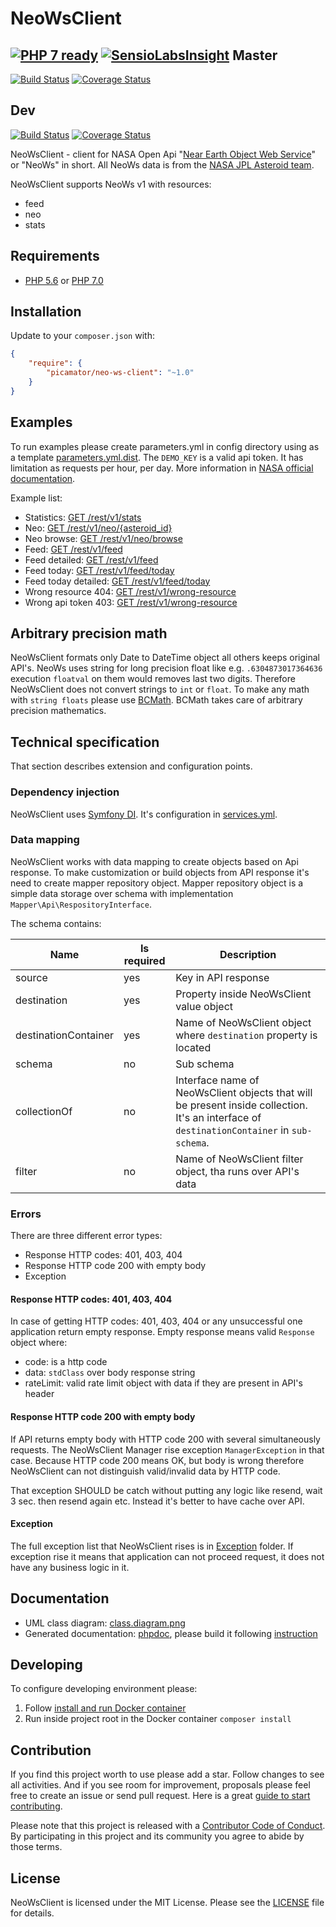 NeoWsClient
===========

[![PHP 7 ready](http://php7ready.timesplinter.ch/picamator/NeoWsClient/dev/badge.svg)](https://travis-ci.org/picamator/NeoWsClient)
[![SensioLabsInsight](https://insight.sensiolabs.com/projects/b3e8fdb6-87cf-4988-80da-1b8b21b450f2/mini.png)](https://insight.sensiolabs.com/projects/b3e8fdb6-87cf-4988-80da-1b8b21b450f2)
Master
------
[![Build Status](https://travis-ci.org/picamator/NeoWsClient.svg?branch=master)](https://travis-ci.org/picamator/NeoWsClient)
[![Coverage Status](https://coveralls.io/repos/github/picamator/NeoWsClient/badge.svg?branch=master)](https://coveralls.io/github/picamator/NeoWsClient?branch=master)

Dev
---
[![Build Status](https://travis-ci.org/picamator/NeoWsClient.svg?branch=dev)](https://travis-ci.org/picamator/NeoWsClient)
[![Coverage Status](https://coveralls.io/repos/github/picamator/NeoWsClient/badge.svg?branch=dev)](https://coveralls.io/github/picamator/NeoWsClient?branch=dev)


NeoWsClient - client for NASA Open Api "[Near Earth Object Web Service](https://api.nasa.gov/neo/?api_key=DEMO_KEY)" or "NeoWs" in short.
All NeoWs data is from the [NASA JPL Asteroid team](http://neo.jpl.nasa.gov/).

NeoWsClient supports NeoWs v1 with resources:

* feed
* neo
* stats

Requirements
------------
* [PHP 5.6](http://php.net/manual/en/migration56.new-features.php) or [PHP 7.0](http://php.net/manual/en/migration70.new-features.php)

Installation
------------
Update to your `composer.json` with:

```json
{
    "require": {
        "picamator/neo-ws-client": "~1.0"
    }
}
```

Examples
--------
To run examples please create parameters.yml in config directory using as a template [parameters.yml.dist](config/parameters.yml.dist).
The `DEMO_KEY` is a valid api token. It has limitation as requests per hour, per day.
More information in [NASA official documentation](https://api.nasa.gov/api.html#authentication).

Example list:

* Statistics: [GET /rest/v1/stats](doc/example/statistics.php)
* Neo: [GET /rest/v1/neo/{asteroid_id}](doc/example/neo.php)
* Neo browse: [GET /rest/v1/neo/browse](doc/example/neo.browse.php)
* Feed: [GET /rest/v1/feed](doc/example/feed.php)
* Feed detailed: [GET /rest/v1/feed](doc/example/feed.detailed.php)
* Feed today: [GET /rest/v1/feed/today](doc/example/feed.today.php)
* Feed today detailed: [GET /rest/v1/feed/today](doc/example/feed.today.detailed.php)
* Wrong resource 404: [GET /rest/v1/wrong-resource](doc/example/wrong.resource.php)
* Wrong api token 403: [GET /rest/v1/wrong-resource](doc/example/wrong.api.key.php)

Arbitrary precision math
------------------------
NeoWsClient formats only Date to DateTime object all others keeps original API's.
NeoWs uses string for long precision float like e.g. `.6304873017364636` execution `floatval` on them would removes last two digits.
Therefore NeoWsClient does not convert strings to `int` or `float`. To make any math with `string floats` please use [BCMath](http://php.net/manual/en/book.bc.php).
BCMath takes care of arbitrary precision mathematics. 

Technical specification
-----------------------
That section describes extension and configuration points.

### Dependency injection
NeoWsClient uses [Symfony DI](https://symfony.com/doc/current/components/dependency_injection.html).
It's configuration in [services.yml](config/services.yml).

### Data mapping
NeoWsClient works with data mapping to create objects based on Api response.
To make customization or build objects from API response it's need to create mapper repository object.
Mapper repository object is a simple data storage over schema with implementation `Mapper\Api\RespositoryInterface`.

The schema contains:

 Name                   | Is required   | Description 
 ---                    | ---           | ---
 source                 | yes           | Key in API response
 destination            | yes           | Property inside NeoWsClient value object
 destinationContainer   | yes           | Name of NeoWsClient object where `destination` property is located
 schema                 | no            | Sub schema
 collectionOf           | no            | Interface name of NeoWsClient objects that will be present inside collection. It's an interface of  `destinationContainer` in `sub-schema`.
 filter                 | no            | Name of NeoWsClient filter object, tha runs over API's data

### Errors
There are three different error types:

* Response HTTP codes: 401, 403, 404
* Response HTTP code 200 with empty body
* Exception

#### Response HTTP codes: 401, 403, 404
In case of getting HTTP codes: 401, 403, 404 or any unsuccessful one application return empty response.
Empty response means valid `Response` object where:

* code: is a http code
* data: `stdClass` over body response string
* rateLimit: valid rate limit object with data if they are present in API's header

#### Response HTTP code 200 with empty body
If API returns empty body with HTTP code 200 with several simultaneously requests. The NeoWsClient Manager rise exception `ManagerException` in that case.
Because HTTP code 200 means OK, but body is wrong therefore NeoWsClient can not distinguish valid/invalid data by HTTP code.

That exception SHOULD be catch without putting any logic like resend, wait 3 sec. then resend again etc.
Instead it's better to have cache over API.

#### Exception
The full exception list that NeoWsClient rises is in [Exception](src/Exception) folder.
If exception rise it means that application can not proceed request, it does not have any business logic in it.

Documentation
-------------
* UML class diagram: [class.diagram.png](doc/uml/class.diagram.png)
* Generated documentation: [phpdoc](doc/phpdoc), please build it following [instruction](dev/phpdoc)

Developing
----------
To configure developing environment please:

1. Follow [install and run Docker container](dev/docker/README.md)
2. Run inside project root in the Docker container `composer install` 

Contribution
------------
If you find this project worth to use please add a star. Follow changes to see all activities.
And if you see room for improvement, proposals please feel free to create an issue or send pull request.
Here is a great [guide to start contributing](https://guides.github.com/activities/contributing-to-open-source/).

Please note that this project is released with a [Contributor Code of Conduct](http://contributor-covenant.org/version/1/4/).
By participating in this project and its community you agree to abide by those terms.

License
-------
NeoWsClient is licensed under the MIT License. Please see the [LICENSE](LICENSE.txt) file for details.
